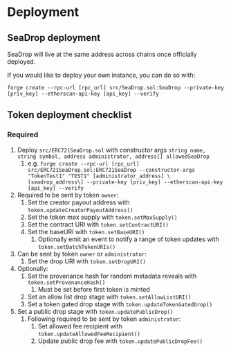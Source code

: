 # Deployment

## SeaDrop deployment

SeaDrop will live at the same address across chains once officially deployed.

If you would like to deploy your own instance, you can do so with:

`forge create --rpc-url [rpc_url] src/SeaDrop.sol:SeaDrop --private-key [priv_key] --etherscan-api-key [api_key] --verify`

## Token deployment checklist

### Required

1. Deploy `src/ERC721SeaDrop.sol` with constructor args `string name, string symbol, address administrator, address[] allowedSeaDrop`
   1. e.g. `forge create --rpc-url [rpc_url] src/ERC721SeaDrop.sol:ERC721SeaDrop --constructor-args "TokenTest1" "TEST1" [administrator_address] \[seadrop_address\] --private-key [priv_key] --etherscan-api-key [api_key] --verify`
1. Required to be sent by token `owner`:
   1. Set the creator payout address with `token.updateCreatorPayoutAddress()`
   1. Set the token max supply with `token.setMaxSupply()`
   1. Set the contract URI with `token.setContractURI()`
   1. Set the baseURI with `token.setBaseURI()`
      1. Optionally emit an event to notify a range of token updates with `token.setBatchTokenURIs()`
1. Can be sent by token `owner` or `administrator`:
   1. Set the drop URI with `token.setDropURI()`
1. Optionally:
   1. Set the provenance hash for random metadata reveals with `token.setProvenanceHash()`
      1. Must be set before first token is minted
   1. Set an allow list drop stage with `token.setAllowListURI()`
   1. Set a token gated drop stage with `token.updateTokenGatedDrop()`
1. Set a public drop stage with `token.updatePublicDrop()`
   1. Following required to be sent by token `administrator`:
      1. Set allowed fee recipient with `token.updateAllowedFeeRecipient()`
      1. Update public drop fee with `token.updatePublicDropFee()`
